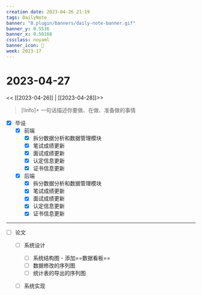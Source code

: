 ```yaml
---
creation date: 2023-04-26 21:19
tags: DailyNote
banner: "0.plugin/banners/daily-note-banner.gif"
banner_y: 0.5536
banner_x: 0.50168
cssclass: noyaml
banner_icon: 💌
week: 2023-17
---
```


# 2023-04-27

<< [[2023-04-26]] | [[2023-04-28]]>>


> [!info]+ 一句话描述你要做、在做、准备做的事情
> 


- [x] 毕设
	- [x] 前端
		- [x] 拆分数据分析和数据管理模块
		- [x] 笔试成绩更新
		- [x] 面试成绩更新
		- [x] 认定信息更新
		- [x] 证书信息更新
	- [x] 后端
		- [x] 拆分数据分析和数据管理模块
		- [x] 笔试成绩更新
		- [x] 面试成绩更新
		- [x] 认定信息更新
		- [x] 证书信息更新

---

- [ ] 论文
	- [ ] 系统设计
		- [ ] 系统结构图 - 添加==数据看板==
		- [ ] 数据修改的序列图
		- [ ] 统计表的导出的序列图
	- [ ] 系统实现





